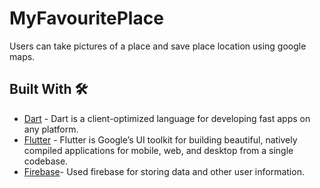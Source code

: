 ﻿# MyFavouritePlace
Users can take pictures of a place and save place location using google maps. 
## Built With 🛠
* [Dart](https://dart.dev/) - Dart is a client-optimized language for developing fast apps on any platform. 
* [Flutter](https://flutter.dev/) - Flutter is Google’s UI toolkit for building beautiful, natively compiled applications for mobile, web, and desktop from a single codebase.
* [Firebase](https://firebase.google.com/)- Used firebase for storing data and other user information.
